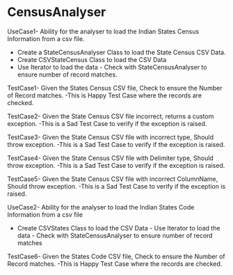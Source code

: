 # CensusAnalyser

UseCase1- Ability for the analyser to load the Indian States Census Information from a csv file.
- Create a StateCensusAnalyser Class to load the State Census CSV Data.
- Create CSVStateCensus Class to load the CSV Data
- Use Iterator to load the data - Check with StateCensusAnalyser to ensure number of record matches.

TestCase1- Given the States Census CSV file, Check to ensure the Number of Record matches.
-This is Happy Test Case where the records are checked.

TestCase2- Given the State Census CSV file incorrect, returns a custom exception. 
-This is a Sad Test Case to verify if the exception is raised.

TestCase3- Given the State Census CSV file with incorrect type, Should throw exception. 
-This is a Sad Test Case to verify if the exception is raised.

TestCase4- Given the State Census CSV file with Delimiter type, Should throw exception.
-This is a Sad Test Case to verify if the exception is raised.

TestCase5- Given the State Census CSV file with incorrect ColumnName, Should throw exception.
-This is a Sad Test Case to verify if the exception is raised.

UseCase2- Ability for the analyser to load the Indian States Code Information from a csv file 
- Create CSVStates Class to load the CSV Data - Use Iterator to load the data - Check with StateCensusAnalyser to ensure
number of record matches

TestCase6- Given the States Code CSV file, Check to ensure the Number of Record matches.
-This is Happy Test Case where the records are checked.
